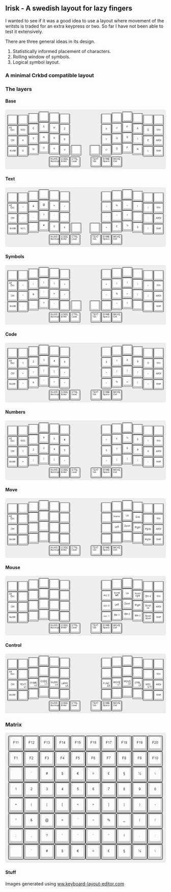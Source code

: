 ## Irisk - A swedish layout for lazy fingers
I wanted to see if it was a good idea to use a layout where movement of the writsts is traded for an extra keypress or two. So far I have not been able to test it extensively.

There are three general ideas in its design.

1) Statistically informed placement of characters.
2) Rolling window of symbols.
3) Logical symbol layout.


### A minimal Crkbd compatible layout


### The layers
#### Base
![](00_BASE.png)
#### Text
![](01_TEXT.png)
#### Symbols
![](02_SYMB.png)
#### Code
![](03_CODE.png)
#### Numbers
![](04_NUMS.png)
#### Move
![](07_MOVE.png)
#### Mouse
![](08_MOUS.png)
#### Control
![](09_CTRL.png)

### Matrix
![](IRISK_MATRIX.png)

#### Stuff
Images generated using [ww.keyboard-layout-editor.com](http://www.keyboard-layout-editor.com)
